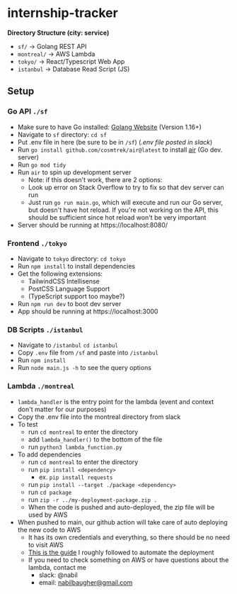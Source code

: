 ﻿# internship-tracker
 
**Directory Structure (city: service)**
- `sf/` &rarr; Golang REST API
- `montreal/` &rarr; AWS Lambda
- `tokyo/` &rarr; React/Typescript Web App 
- `istanbul` &rarr; Database Read Script (JS)

## Setup
### Go API `./sf`
- Make sure to have Go installed: [Golang Website](https://go.dev/learn/) (Version 1.16+)
- Navigate to `sf` directory: `cd sf`
- Put .env file in here (be sure to be in `/sf`) (*.env file posted in slack*)
- Run `go install github.com/cosmtrek/air@latest` to install [air](https://github.com/cosmtrek/air) (Go dev. server)
- Run `go mod tidy`
- Run `air` to spin up development server
  - Note: if this doesn't work, there are 2 options:
   - Look up error on Stack Overflow to try to fix so that dev server can run
   - Just run `go run main.go`, which will execute and run our Go server, but doesn't have hot reload. If you're not working on the API, this should be sufficient since hot reload won't be very important
- Server should be running at https://localhost:8080/

### Frontend `./tokyo`
- Navigate to `tokyo` directory: `cd tokyo`
- Run `npm install` to install dependencies
- Get the following extensions:
  - TailwindCSS Intellisense 
  - PostCSS Language Support
  - (TypeScript support too maybe?)
- Run `npm run dev` to boot dev server
- App should be running at https://localhost:3000

### DB Scripts `./istanbul`
- Navigate to `/istanbul` `cd istanbul`
- Copy `.env` file from `/sf` and paste into `/istanbul`
- Run `npm install`
- Run `node main.js -h` to see the query options

### Lambda `./montreal`
- `lambda_handler` is the entry point for the lambda (event and context don't matter for our purposes)
- Copy the .env file into the montreal directory from slack
- To test
  - run `cd montreal` to enter the directory
  - add `lambda_handler()` to the bottom of the file
  - run `python3 lambda_function.py`
- To add dependencies
  - run `cd montreal` to enter the directory
  - run `pip install <dependency>`
    - ex. `pip install requests`
  - run `pip install --target ./package <dependency>`
  - run `cd package`
  - run `zip -r ../my-deployment-package.zip .`
  - When the code is pushed and auto-deployed, the zip file will be used by AWS
- When pushed to main, our github action will take care of auto deploying the new code to AWS
  - It has its own credentials and everything, so there should be no need to visit AWS
  - [This is the guide](https://awstip.com/deploy-code-automatically-to-aws-lambda-using-github-actions-with-aws-cli-commands-2dfc6f1b84c8) I roughly followed to automate the deployment
  - If you need to check something on AWS or have questions about the lambda, contact me
    - slack: @nabil
    - email: nabilbaugher@gmail.com
